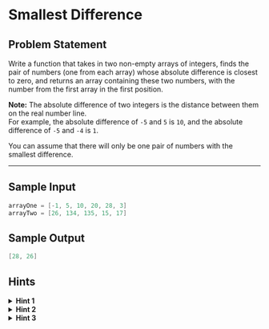 # Smallest Difference

## Problem Statement

Write a function that takes in two non-empty arrays of integers, finds the pair of numbers (one from each array) whose absolute difference is closest to zero, and returns an array containing these two numbers, with the number from the first array in the first position.

**Note:** The absolute difference of two integers is the distance between them on the real number line.  
For example, the absolute difference of `-5` and `5` is `10`, and the absolute difference of `-5` and `-4` is `1`.

You can assume that there will only be one pair of numbers with the smallest difference.

---

## Sample Input

```cpp
arrayOne = [-1, 5, 10, 20, 28, 3]
arrayTwo = [26, 134, 135, 15, 17]

```

## Sample Output

```cpp
[28, 26]

```

## Hints

<details> <summary><strong>Hint 1</strong></summary> Instead of generating all possible pairs of numbers, try somehow only looking at pairs that you know could actually have the smallest difference. How can you accomplish this? </details> <details> <summary><strong>Hint 2</strong></summary> Would it help if the two arrays were sorted? If the arrays were sorted and you were looking at a given pair of numbers, could you efficiently find the next pair of numbers to look at? What are the runtime implications of sorting the arrays? </details> <details> <summary><strong>Hint 3</strong></summary> Start by sorting both arrays, as per Hint #2. Put a pointer at the beginning of both arrays and evaluate the absolute difference of the pointer-numbers. If the difference is equal to zero, then you've found the closest pair; otherwise, increment the pointer of the smaller of the two numbers to find a potentially better pair. Continue until you get a pair with a difference of zero or until one of the pointers gets out of range of its array. </details>

